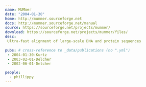 ```yaml
---
name: MUMmer
date: "2004-01-30"
home: http://mummer.sourceforge.net
docs: http://mummer.sourceforge.net/manual
source: https://sourceforge.net/projects/mummer/
download: https://sourceforge.net/projects/mummer/files/
desc:
 Ultra-fast alignment of large-scale DNA and protein sequences
 
pubs: # cross-reference to _data/publications (no ".yml")
 - 2004-01-30-Kurtz
 - 2003-02-01-Delcher
 - 2002-06-01-Delcher

people:
  - phillippy
---
```

